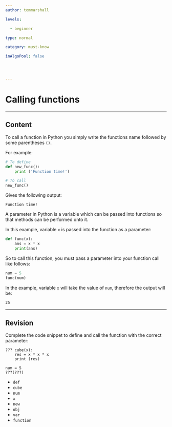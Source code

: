 ```yaml
---
author: tommarshall

levels:

  - beginner

type: normal

category: must-know

inAlgoPool: false




---
```


# Calling functions

---
## Content

To call a function in Python you simply write the functions name followed by some parentheses `()`.

For example:

```python
# To define
def new_func():
    print ('Function time!')

# To call
new_func()

```
Gives the following output:

```
Function time!
```

A parameter in Python is a variable which can be passed into functions so that methods can be performed onto it.

In this example, variable `x` is passed into the function as a parameter:

```python
def func(x):
    ans = x * x
    print(ans)
```
So to call this function, you must pass a parameter into your function call like follows:
```python
num = 5
func(num)
```
In the example, variable `x` will take the value of `num`, therefore the output will be:
```
25
```

---
## Revision

Complete the code snippet to define and call the function with the correct parameter:

```
??? cube(x):
    res = x * x * x
    print (res)

num = 5
???(???)
```

* `def`
* `cube`
* `num`
* `x`
* `new`
* `obj`
* `var`
* `function`

